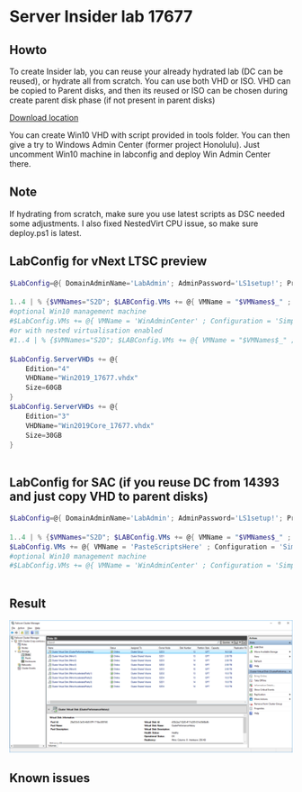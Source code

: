 # Server Insider lab 17677

## Howto
To create Insider lab, you can reuse your already hydrated lab (DC can be reused), or hydrate all from scratch. You can use both VHD or ISO. VHD can be copied to Parent disks, and then its reused or ISO can be chosen during create parent disk phase (if not present in parent disks)

[Download location](https://www.microsoft.com/en-us/software-download/windowsinsiderpreviewserver)

You can create Win10 VHD with script provided in tools folder. You can then give a try to Windows Admin Center (former project Honolulu). Just uncomment Win10 machine in labconfig and deploy Win Admin Center there.

## Note

If hydrating from scratch, make sure you use latest scripts as DSC needed some adjustments. I also fixed NestedVirt CPU issue, so make sure deploy.ps1 is latest.

## LabConfig for vNext LTSC preview

```PowerShell
$LabConfig=@{ DomainAdminName='LabAdmin'; AdminPassword='LS1setup!'; Prefix = 'WSLabInsider-'; SwitchName = 'LabSwitch'; DCEdition='4' ; PullServerDC=$false ; Internet=$false ;AdditionalNetworksConfig=@(); VMs=@(); ServerVHDs=@()}

1..4 | % {$VMNames="S2D"; $LABConfig.VMs += @{ VMName = "$VMNames$_" ; Configuration = 'S2D' ; ParentVHD = 'Win2019Core_17677.vhdx'; SSDNumber = 0; SSDSize=800GB ; HDDNumber = 12; HDDSize= 4TB ; MemoryStartupBytes= 1GB ; MemoryMinimumBytes=512MB }}
#optional Win10 management machine
#$LabConfig.VMs += @{ VMName = 'WinAdminCenter' ; Configuration = 'Simple' ; ParentVHD = 'Win10RS4_G2.vhdx'  ; MemoryStartupBytes= 1GB ; MemoryMinimumBytes=1GB ; AddToolsVHD=$True ; DisableWCF=$True }
#or with nested virtualisation enabled
#1..4 | % {$VMNames="S2D"; $LABConfig.VMs += @{ VMName = "$VMNames$_" ; Configuration = 'S2D' ; ParentVHD = 'Win2019Core_17677.vhdx'; SSDNumber = 0; SSDSize=800GB ; HDDNumber = 12; HDDSize= 4TB ; MemoryStartupBytes= 2GB ; NestedVirt=$True }}

$LabConfig.ServerVHDs += @{
    Edition="4"
    VHDName="Win2019_17677.vhdx"
    Size=60GB
}
$LabConfig.ServerVHDs += @{
    Edition="3"
    VHDName="Win2019Core_17677.vhdx"
    Size=30GB
}
 
```

## LabConfig for SAC (if you reuse DC from 14393 and just copy VHD to parent disks)

```PowerShell
$LabConfig=@{ DomainAdminName='LabAdmin'; AdminPassword='LS1setup!'; Prefix = 'ws2016lab-'; SwitchName = 'LabSwitch'; DCEdition='DataCenter'; AdditionalNetworksConfig=@(); VMs=@(); ServerVHDs=@()}

1..4 | % {$VMNames="S2D"; $LABConfig.VMs += @{ VMName = "$VMNames$_" ; Configuration = 'S2D' ; ParentVHD = 'Windows_InsiderPreview_Server_VHDX_17677.vhdx'; SSDNumber = 0; SSDSize=800GB ; HDDNumber = 12; HDDSize= 4TB ; MemoryStartupBytes= 1GB ; MemoryMinimumBytes=1GB }}
$LabConfig.VMs += @{ VMName = 'PasteScriptsHere' ; Configuration = 'Simple' ; ParentVHD = 'Windows_InsiderPreview_Server_VHDX_17677.vhdx'; MemoryStartupBytes= 1GB ;MemoryMinimumBytes=1GB }
#optional Win10 management machine
#$LabConfig.VMs += @{ VMName = 'WinAdminCenter' ; Configuration = 'Simple' ; ParentVHD = 'Win10RS4_G2.vhdx' ; MemoryStartupBytes= 1GB ; MemoryMinimumBytes=1GB ; AddToolsVHD=$True ; DisableWCF=$True }
 
```

## Result

![](/Insider//Screenshots/cluadmin.png)
 
## Known issues
